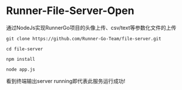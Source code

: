 # Runner-File-Server-Open

通过NodeJs实现RunnerGo项目的头像上传、csv/text等参数化文件的上传

```shell
git clone https://github.com/Runner-Go-Team/file-server.git

cd file-server

npm install

node app.js
```

看到终端输出server running即代表此服务运行成功!